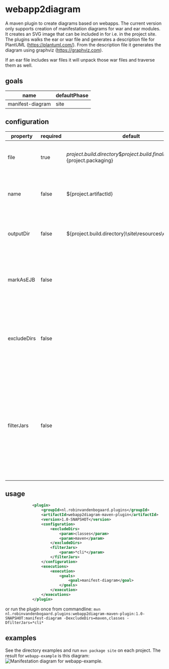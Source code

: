 # webapp2diagram

A maven plugin to create diagrams based on webapps. The current version only supports creation of manifestation diagrams for war and ear modules.
It creates an SVG image that can be included in for i.e. in the project site. The plugins walks the ear or war file and generates a description file for PlantUML (https://plantuml.com/). From the description file it generates the diagram using graphviz (https://graphviz.com).

If an ear file includes war files it will unpack those war files and traverse them as well.

## goals
name | defaultPhase
--- | ---
manifest-diagram | site

## configuration
property | required | default | description 
--- | --- | --- | ---
file | true | ${project.build.directory}\${project.build.finalName}.${project.packaging} | The file to generate a plantUML manifestation diagram for.
name | false | ${project.artifactId} | The name of the file the generated manifestation diagram will receive.
outputDir | false | ${project.build.directory}\site\resources\ear2plantuml\ | The target directory where the manifestation diagram will be stored.
markAsEJB | false |  | Haven't had time to figure out ejb detection. For now let the users mark jar files as such.
excludeDirs | false |  | Not all folders are interesting to include in the diagram. I.e. classes. List directories here that will not be traversed.
filterJars | false |  | List with wildcard expression (i.e. "commons-*" that will be matched against jar files (without extension). It will be included if the jar file matches one of the wildcard expressions.

## usage
```xml
            <plugin>
                <groupId>nl.robinvandenbogaard.plugins</groupId>
                <artifactId>webapp2diagram-maven-plugin</artifactId>
                <version>1.0-SNAPSHOT</version>
                <configuration>
                    <excludeDirs>
                        <param>classes</param>
                        <param>maven</param>
                    </excludeDirs>
                    <filterJars>
                        <param>*cli*</param>
                    </filterJars>
                </configuration>
                <executions>
                    <execution>
                        <goals>
                            <goal>manifest-diagram</goal>
                        </goals>
                    </execution>
                </executions>
            </plugin>
```

or run the plugin once from commandline:
```mvn nl.robinvandenbogaard.plugins:webapp2diagram-maven-plugin:1.0-SNAPSHOT:manifest-diagram -DexcludeDirs=maven,classes -DfilterJars=*cli*```

## examples
See the directory examples and run `mvn package site` on each project. The result for `webapp-example` is this diagram:
![Manifestation diagram for webapp-example.](https://robinvandenbogaard.github.io/webapp2diagram/webapp2diagram-simple-war-example.svg "Manifestation diagram for webapp-example.")
